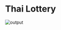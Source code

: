 # Thai Lottery
![output](https://github.com/user-attachments/assets/e5b50c3b-0e2a-45e6-b9ee-405ee822d1a7)
